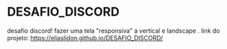# DESAFIO_DISCORD
desafio discord! fazer uma tela "responsiva" a vertical e landscape
.
link do projeto: https://eliaslidon.github.io/DESAFIO_DISCORD/
